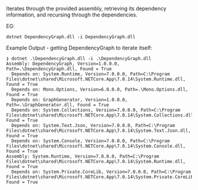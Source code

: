 Iterates through the provided assembly, retrieving its dependency information, and recursing through the dependencies.

EG:

`dotnet DependencyGraph.dll -i DependencyGraph.dll`

Example Output - getting DependencyGraph to iterate itself:

```
❯ dotnet .\DependencyGraph.dll -i .\DependencyGraph.dll
Assembly: DependencyGraph, Version=1.0.0.0, Path=.\DependencyGraph.dll, Found = True
  Depends on: System.Runtime, Version=7.0.0.0, Path=C:\Program Files\dotnet\shared\Microsoft.NETCore.App\7.0.14\System.Runtime.dll, Found = True
  Depends on: Mono.Options, Version=6.0.0.0, Path=.\Mono.Options.dll, Found = True
  Depends on: GraphGenerator, Version=1.0.0.0, Path=.\GraphGenerator.dll, Found = True
  Depends on: System.Collections, Version=7.0.0.0, Path=C:\Program Files\dotnet\shared\Microsoft.NETCore.App\7.0.14\System.Collections.dll, Found = True
  Depends on: System.Text.Json, Version=7.0.0.0, Path=C:\Program Files\dotnet\shared\Microsoft.NETCore.App\7.0.14\System.Text.Json.dll, Found = True
  Depends on: System.Console, Version=7.0.0.0, Path=C:\Program Files\dotnet\shared\Microsoft.NETCore.App\7.0.14\System.Console.dll, Found = True
Assembly: System.Runtime, Version=7.0.0.0, Path=C:\Program Files\dotnet\shared\Microsoft.NETCore.App\7.0.14\System.Runtime.dll, Found = True
  Depends on: System.Private.CoreLib, Version=7.0.0.0, Path=C:\Program Files\dotnet\shared\Microsoft.NETCore.App\7.0.14\System.Private.CoreLib.dll, Found = True
```
